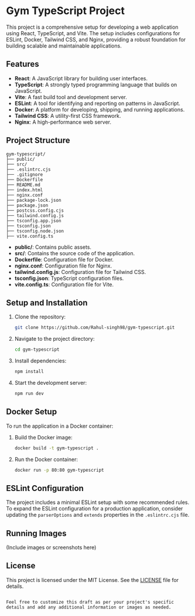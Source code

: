 # Gym TypeScript Project

This project is a comprehensive setup for developing a web application using React, TypeScript, and Vite. The setup includes configurations for ESLint, Docker, Tailwind CSS, and Nginx, providing a robust foundation for building scalable and maintainable applications.

## Features

- **React**: A JavaScript library for building user interfaces.
- **TypeScript**: A strongly typed programming language that builds on JavaScript.
- **Vite**: A fast build tool and development server.
- **ESLint**: A tool for identifying and reporting on patterns in JavaScript.
- **Docker**: A platform for developing, shipping, and running applications.
- **Tailwind CSS**: A utility-first CSS framework.
- **Nginx**: A high-performance web server.

## Project Structure

```raw
gym-typescript/
├── public/
├── src/
├── .eslintrc.cjs
├── .gitignore
├── Dockerfile
├── README.md
├── index.html
├── nginx.conf
├── package-lock.json
├── package.json
├── postcss.config.cjs
├── tailwind.config.js
├── tsconfig.app.json
├── tsconfig.json
├── tsconfig.node.json
├── vite.config.ts
```

- **public/**: Contains public assets.
- **src/**: Contains the source code of the application.
- **Dockerfile**: Configuration file for Docker.
- **nginx.conf**: Configuration file for Nginx.
- **tailwind.config.js**: Configuration file for Tailwind CSS.
- **tsconfig.json**: TypeScript configuration files.
- **vite.config.ts**: Configuration file for Vite.

## Setup and Installation

1. Clone the repository:
   ```sh
   git clone https://github.com/Rahul-singh98/gym-typescript.git
   ```
2. Navigate to the project directory:
   ```sh
   cd gym-typescript
   ```
3. Install dependencies:
   ```sh
   npm install
   ```
4. Start the development server:
   ```sh
   npm run dev
   ```

## Docker Setup

To run the application in a Docker container:

1. Build the Docker image:
   ```sh
   docker build -t gym-typescript .
   ```
2. Run the Docker container:
   ```sh
   docker run -p 80:80 gym-typescript
   ```

## ESLint Configuration

The project includes a minimal ESLint setup with some recommended rules. To expand the ESLint configuration for a production application, consider updating the `parserOptions` and `extends` properties in the `.eslintrc.cjs` file.

## Running Images

(Include images or screenshots here)

## License

This project is licensed under the MIT License. See the [LICENSE](LICENSE) file for details.

```

Feel free to customize this draft as per your project's specific details and add any additional information or images as needed.
```

